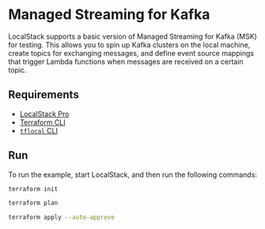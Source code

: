 # Managed Streaming for Kafka

LocalStack supports a basic version of Managed Streaming for Kafka (MSK) for testing. This allows you to spin up Kafka clusters on the local machine, create topics for exchanging messages, and define event source mappings that trigger Lambda functions when messages are received on a certain topic.

## Requirements

- [LocalStack Pro](https://app.localstack.cloud/)
- [Terraform CLI](https://developer.hashicorp.com/terraform/downloads?product_intent=terraform)
- [`tflocal` CLI](https://github.com/localstack/terraform-local)

## Run

To run the example, start LocalStack, and then run the following commands:

```sh
terraform init

terraform plan

terraform apply --auto-approve
```
